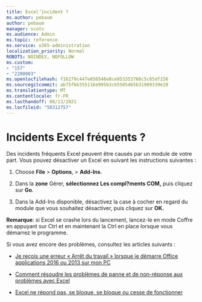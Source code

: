 ```yaml
---
title: Excel’incident ?
ms.author: pebaum
author: pebaum
manager: scotv
ms.audience: Admin
ms.topic: reference
ms.service: o365-administration
localization_priority: Normal
ROBOTS: NOINDEX, NOFOLLOW
ms.custom:
- "157"
- "2200003"
ms.openlocfilehash: f16279c447e656548e8ce853353766c5c65df156
ms.sourcegitcommit: ab75f66355116e995b3cb5505465b31989339e28
ms.translationtype: MT
ms.contentlocale: fr-FR
ms.lasthandoff: 08/13/2021
ms.locfileid: "58312757"
---
```

# <a name="frequent-excel-crashes"></a>Incidents Excel fréquents ?

Des incidents fréquents Excel peuvent être causés par un module de votre part. Vous pouvez désactiver un Excel en suivant les instructions suivantes :
  
1. Choose **File** \> **Options**, \> **Add-Ins**.

2. Dans la **zone** Gérer, **sélectionnez Les compl?ments COM,** puis cliquez sur **Go**.

3. Dans la Add-Ins disponible, désactivez la case à cocher en regard du module que vous souhaitez désactiver, puis cliquez sur **OK.**

**Remarque**: si Excel se crashe lors du lancement, lancez-le en mode Coffre en appuyant sur Ctrl et en maintenant la Ctrl en place lorsque vous démarrez le programme.
  
Si vous avez encore des problèmes, consultez les articles suivants :
  
- [Je reçois une erreur « Arrêt du travail » lorsque je démarre Office applications 2016 ou 2013 sur mon PC](https://support.office.com/article/52bd7985-4e99-4a35-84c8-2d9b8301a2fa.aspx)

- [Comment résoudre les problèmes de panne et de non-réponse aux problèmes avec Excel](https://support.microsoft.com/help/2758592/how-to-troubleshoot-crashing-and-not-responding-issues-with-excel)

- [Excel ne répond pas, se bloque, se bloque ou cesse de fonctionner](https://support.office.com/article/37e7d3c9-9e84-40bf-a805-4ca6853a1ff4.aspx)
